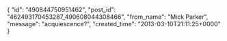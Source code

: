  {
   "id": "490844750951462",
   "post_id": "462493170453287_490608044308466",
   "from_name": "Mick Parker",
   "message": "acquiescence?",
   "created_time": "2013-03-10T21:11:25+0000"
 }
